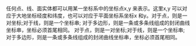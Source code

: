 任何点、线、面实体都可以用某一坐标系中的坐标点x,y 来表示。这里x,y 可以对应于大地坐标经度和纬度，也可以对应于平面坐标系坐标x 和y。对于点，则是一对坐标;对于线，则是一个坐标串; 对于多边形，则是一条或多条线组成的封闭曲线坐标串，坐标必须首尾相同。
对于点，则是一对坐标;对于线，则是一个坐标串; 对于多边形，则是一条或多条线组成的封闭曲线坐标串，坐标必须首尾相同。
